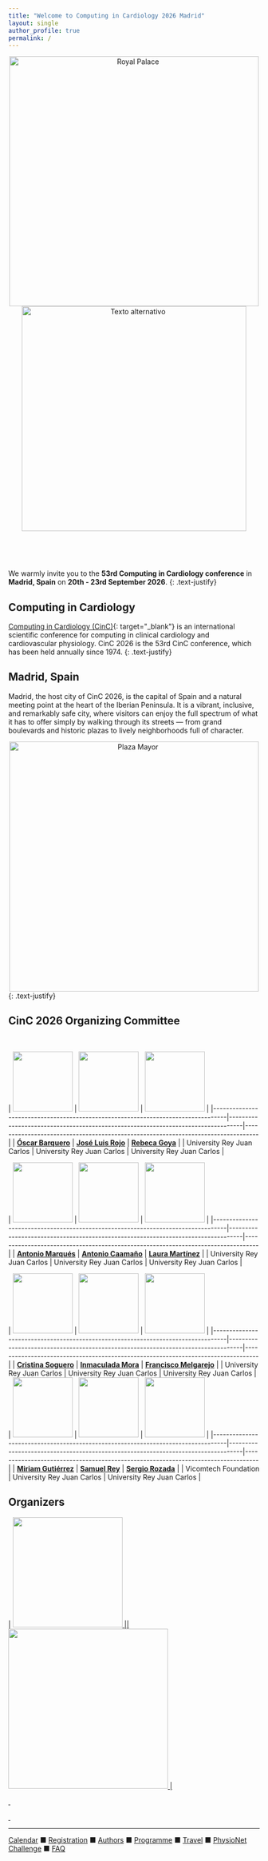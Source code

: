 ```yaml
---
title: "Welcome to Computing in Cardiology 2026 Madrid"
layout: single
author_profile: true
permalink: /
---
```


<div style="text-align: center;">
  <img src="{{'/assets/img/cinc_2026/royal_palace.jpg' | relative_url}}" alt="Royal Palace" style="width: 500px; height: auto;">
</div>


<div style="text-align: center;">
  <img src="{{'/assets/img/cinc_2026/logo_completo.svg' | relative_url}}" alt="Texto alternativo" style="width: 450px; height: auto;">
</div>


&nbsp;

&nbsp;

We warmly invite you to the **53rd Computing in Cardiology conference** in **Madrid, Spain** on **20th - 23rd September 2026**.
{: .text-justify}

## Computing in Cardiology
[Computing in Cardiology (CinC)](https://cinc.org/){: target="_blank"} is an international scientific conference for computing in clinical cardiology and cardiovascular physiology. CinC 2026 is the 53rd CinC conference, which has been held annually since 1974.
{: .text-justify}

## Madrid, Spain
Madrid, the host city of CinC 2026, is the capital of Spain and a natural meeting point at the heart of the Iberian Peninsula. It is a vibrant, inclusive, and remarkably safe city, where visitors can enjoy the full spectrum of what it has to offer simply by walking through its streets — from grand boulevards and historic plazas to lively neighborhoods full of character. 
<div style="text-align: center;">
  <img src="{{'/assets/img/cinc_2026/plaza_mayor.jpg' | relative_url}}" alt="Plaza Mayor" style="width: 500px; height: auto;">
</div>
{: .text-justify}

## CinC 2026 Organizing Committee

<style>
table {border: none!important;}
table, th, td {border: none!important;}
blockquote {
    border: none!;
    padding-left: 10px;
}
</style>


&nbsp;

| <img src="{{'/assets/img/cinc_2026/obp.jpg' | relative_url}}" width="120" height="120"> | <img src="{{'/assets/img/cinc_2026/jlra.jpg' | relative_url}}" width="120" height="120"> | <img src="{{'/assets/img/cinc_2026/rge.jpg' | relative_url}}" width="120" height="120"> |
|----------------------------------------------------------------------------------|----------------------------------------------------------------------------------|----------------------------------------------------------------------------------|
| **<a href="https://servicios.urjc.es/pdi/ver/oscar.barquero" target="_blank">Óscar Barquero</a>** | **<a href="https://servicios.urjc.es/pdi/ver/joseluis.rojo" target="_blank">José Luis Rojo</a>** | **<a href="https://servicios.urjc.es/pdi/ver/rebeca.goyaesteban" target="_blank">Rebeca Goya</a>** |
| University Rey Juan Carlos                                                | University Rey Juan Carlos                                                 | University Rey Juan Carlos                                               |

| <img src="{{'/assets/img/cinc_2026/agm.jpg' | relative_url}}" width="120" height="120"> | <img src="{{'/assets/img/cinc_2026/acf.jpg' | relative_url}}" width="120" height="120"> | <img src="{{'/assets/img/cinc_2026/lmm.jpg' | relative_url}}" width="120" height="120"> |
|----------------------------------------------------------------------------------|----------------------------------------------------------------------------------|----------------------------------------------------------------------------------|
| **<a href="https://servicios.urjc.es/pdi/ver/antonio.garcia.marques" target="_blank">Antonio Marqués</a>** | **<a href="https://servicios.urjc.es/pdi/ver/antonio.caamano" target="_blank">Antonio Caamaño</a>** | **<a href="https://servicios.urjc.es/pdi/ver/laura.martinez.mateu" target="_blank">Laura Martínez</a>** |
| University Rey Juan Carlos                                                 | University Rey Juan Carlos                                                 | University Rey Juan Carlos                                                |

| <img src="{{'/assets/img/cinc_2026/csr.jpg' | relative_url}}" width="120" height="120"> | <img src="{{'/assets/img/cinc_2026/imj.jpg' | relative_url}}" width="120" height="120"> | <img src="{{'/assets/img/cinc_2026/fmm.jpg' | relative_url}}" width="120" height="120"> |
|----------------------------------------------------------------------------------|----------------------------------------------------------------------------------|----------------------------------------------------------------------------------|
| **<a href="https://servicios.urjc.es/pdi/ver/cristina.soguero" target="_blank">Cristina Soguero</a>** | **<a href="https://servicios.urjc.es/pdi/ver/inmaculada.mora" target="_blank">Inmaculada Mora</a>** | **<a href="https://servicios.urjc.es/pdi/ver/francisco.melgarejo" target="_blank">Francisco Melgarejo</a>** |
| University Rey Juan Carlos                                                | University Rey Juan Carlos                                                 | University Rey Juan Carlos                                                |
| <img src="{{'/assets/img/cinc_2026/mgfc.jpg' | relative_url}}" width="120" height="120"> | <img src="{{'/assets/img/cinc_2026/sre.jpg' | relative_url}}" width="120" height="120"> | <img src="{{'/assets/img/cinc_2026/srd.jpeg' | relative_url}}" width="120" height="120"> |
|----------------------------------------------------------------------------------|----------------------------------------------------------------------------------|----------------------------------------------------------------------------------|
| **<a href="https://www.vicomtech.org/es/vicomtech/equipo/1347" target="_blank">Miriam Gutiérrez</a>** | **<a href="mailto:samuel.rey.escudero@urjc.es" target="_blank">Samuel Rey</a>** | **<a href="https://servicios.urjc.es/pdi/ver/sergio.rozada" target="_blank">Sergio Rozada</a>** |
| Vicomtech Foundation                                                             | University Rey Juan Carlos                                              | University Rey Juan Carlos                                                 |


## Organizers

| <a href="https://www.urjc.es/" target="_blank"> <img src="{{'/assets/img/cinc_2026/logos_madrid/URJC.jpg' | relative_url}}" width="220" height="220">  || <a href="https://www.urjc.es/eif" target="_blank"> <img src="{{'/assets/img/cinc_2026/logos_madrid/EIF.jpg' | relative_url}}" width="320" height="320">  |

<!-- | <img src="/assets/img/urjc.jpg" alt="" height=150 width=150/> || <img src="/assets/img/eif.jpg" alt="" height=150 width=150/> | -->

&nbsp;

<!-- ## Sponsors -->

<!-- | <img src="/assets/img/baxter.png" alt="" height=150 width=150/> || <img src="/assets/img/alivecor.png" alt="" height=170 width=170/> || <img src="/assets/img/mathworks.png" alt="" height=170 width=170/> || <img src="/assets/img/moore.png" alt="" height=150 width=150/> | -->

&nbsp;

---

[Calendar](../dates/) &#9632; [Registration](../registration) &#9632; [Authors](../authors) &#9632; [Programme](../programme/) &#9632; [Travel](../travel/) &#9632; [PhysioNet Challenge](../challenge/) &#9632; [FAQ](../faq/)
